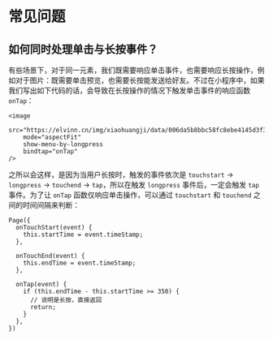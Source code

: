 # 常见问题

## 如何同时处理单击与长按事件？

有些场景下，对于同一元素，我们既需要响应单击事件，也需要响应长按操作，例如对于图片：既需要单击预览，也需要长按能发送给好友。不过在小程序中，如果我们写出如下代码的话，会导致在长按操作的情况下触发单击事件的响应函数 `onTap`：

``` html{4,5}
<image
    src="https://elvinn.cn/img/xiaohuangji/data/006da5b8bbc58fc8ebe4145d3f34c0d8.gif"
    mode="aspectFit"
    show-menu-by-longpress
    bindtap="onTap"
/>
```

之所以会这样，是因为当用户长按时，触发的事件依次是 `touchstart` -> `longpress` -> `touchend` -> `tap`，所以在触发 `longpress` 事件后，一定会触发 `tap` 事件。为了让 `onTap` 函数仅响应单击操作，可以通过 `touchstart` 和 `touchend` 之间的时间间隔来判断：

``` js{3,7,11-14}
Page({
  onTouchStart(event) {
    this.startTime = event.timeStamp;
  },

  onTouchEnd(event) {
    this.endTime = event.timeStamp;
  },

  onTap(event) {
    if (this.endTime - this.startTime >= 350) {
      // 说明是长按，直接返回
      return;
    }
  },
})
```

<Vssue title="小程序常见问题" />

